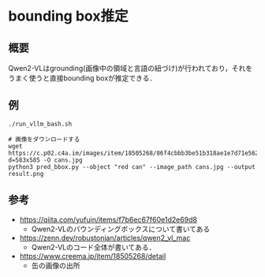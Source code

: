 # bounding box推定
## 概要
Qwen2-VLはgrounding(画像中の領域と言語の紐づけ)が行われており，それをうまく使うと直接bounding boxが推定できる．

## 例
```
./run_vllm_bash.sh
```
``` 
# 画像をダウンロードする
wget https://c.p02.c4a.im/images/item/18505268/86f4cbbb3be51b318ae1e7d71e562f07ecbc6e3dc068397fa496c8edc69bcee5?d=583x585 -O cans.jpg
python3 pred_bbox.py --object "red can" --image_path cans.jpg --output result.png
```

## 参考
- https://qiita.com/yufuin/items/f7b6ec67f60e1d2e69d8
    - Qwen2-VLのバウンディングボックスについて書いてある
- https://zenn.dev/robustonian/articles/qwen2_vl_mac
    - Qwen2-VLのコード全体が書いてある．
- https://www.creema.jp/item/18505268/detail
    - 缶の画像の出所